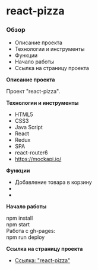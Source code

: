 # react-pizza

### Обзор

* Описание проекта
* Технологии и инструменты
* Функции
* Начало работы
* Cсылка на страницу проекта

**Описание проекта**

Проект "react-pizza".

**Технологии и инструменты**

* HTML5
* CSS3
* Java Script
* React
* Redux
* SPA
* react-router6
* https://mockapi.io/


**Функции**

* Добавление товара в корзину
* 
* 

**Начало работы**

npm install <br/>
npm start <br/>
Работа с gh-pages:<br/>
npm run deploy <br/>

**Cсылка на страницу проекта**

* [Ссылка: "react-pizza"]()